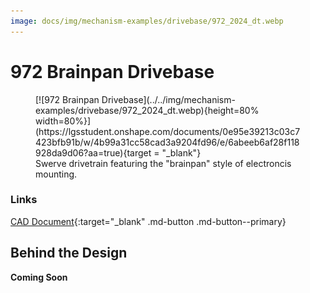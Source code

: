 ```yaml
---
image: docs/img/mechanism-examples/drivebase/972_2024_dt.webp
---
```


# 972 Brainpan Drivebase

<figure markdown="span">
[![972 Brainpan Drivebase](../../img/mechanism-examples/drivebase/972_2024_dt.webp){height=80% width=80%}](https://lgsstudent.onshape.com/documents/0e95e39213c03c7423bfb91b/w/4b99a31cc58cad3a9204fd96/e/6abeeb6af28f118928da9d06?aa=true){target = "_blank"}
<figcaption>Swerve drivetrain featuring the "brainpan" style of electroncis mounting.</figcaption>
</figure>

### Links

[CAD Document](https://lgsstudent.onshape.com/documents/0e95e39213c03c7423bfb91b/w/4b99a31cc58cad3a9204fd96/e/6abeeb6af28f118928da9d06?aa=true "CAD Document Link"){:target="_blank" .md-button .md-button--primary}

## Behind the Design
**Coming Soon**


<br>